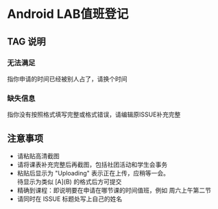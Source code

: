 # Android LAB值班登记
## TAG 说明
### 无法满足
指你申请的时间已经被别人占了，请换个时间
### 缺失信息
指你没有按照格式填写完整或格式错误，请编辑原ISSUE补充完整

## 注意事项
 * 请粘贴高清截图
 * 请将课表补充完整后再截图，包括社团活动和学生会事务
 * 粘贴后显示为 "Uploading" 表示正在上传，应稍等一会。   
   待显示为类似 \[A]\(B) 的格式后方可提交
 * 精确到课程：即说明要在申请在哪节课的时间值班，例如 周六上午第二节
 * 请同时在 ISSUE 标题处写上自己的姓名